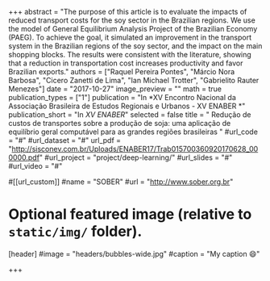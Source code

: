 +++
abstract = "The purpose of this article is to evaluate the impacts of reduced transport costs for the soy sector in the Brazilian regions. We use the model of General Equilibrium Analysis Project of the Brazilian Economy (PAEG). To achieve the goal, it simulated an improvement in the transport system in the Brazilian regions of the soy sector, and the impact on the main shopping blocks. The results were consistent with the literature, showing that a reduction in transportation cost increases productivity and favor Brazilian exports."
authors = ["Raquel Pereira Pontes", "Márcio Nora Barbosa", "Cicero Zanetti de Lima", "Ian Michael Trotter", "Gabrielito Rauter Menezes"]
date = "2017-10-27"
image_preview = ""
math = true
publication_types = ["1"]
publication = "In *XV Encontro Nacional da Associação Brasileira de Estudos Regionais e Urbanos - XV ENABER *"
publication_short = "In *XV ENABER*"
selected = false
title = " Redução de custos de transportes sobre a produção de soja: uma aplicação de equilíbrio geral computável para as grandes regiões brasileiras "
#url_code = "#"
#url_dataset = "#"
url_pdf = "http://sisconev.com.br/Uploads/ENABER17/Trab015700360920170628_000000.pdf"
#url_project = "project/deep-learning/"
#url_slides = "#"
#url_video = "#"

#[[url_custom]]
#name = "SOBER"
#url = "http://www.sober.org.br"

# Optional featured image (relative to `static/img/` folder).
[header]
#image = "headers/bubbles-wide.jpg"
#caption = "My caption :smile:"

+++
